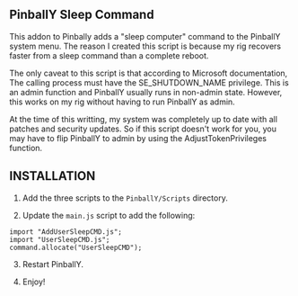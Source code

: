 ## PinballY Sleep Command

This addon to Pinbally adds a "sleep computer" command to the PinballY system menu. The reason I created this script is because my rig recovers faster from a sleep command than a complete reboot.

The only caveat to this script is that according to Microsoft documentation, The calling process must have the SE_SHUTDOWN_NAME privilege. This is an admin function and PinballY usually runs in non-admin state. However, this works on my rig without having to run PinballY as admin.

At the time of this writting, my system was completely up to date with all patches and security updates.  So if this script doesn't work for you, you may have to flip PinballY to admin by using the AdjustTokenPrivileges function.

## INSTALLATION

1. Add the three scripts to the `PinballY/Scripts` directory.

2. Update the `main.js` script to add the following:

```
import "AddUserSleepCMD.js";
import "UserSleepCMD.js";
command.allocate("UserSleepCMD");		
```

3. Restart PinballY.

4. Enjoy!